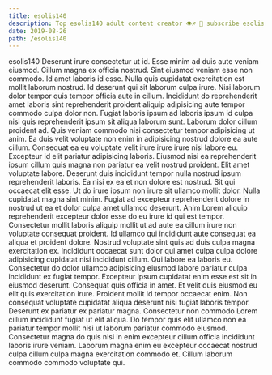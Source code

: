```yaml
---
title: esolis140
description: Top esolis140 adult content creator 👁♐️ 👑 subscribe esolis140 to my porn site below IG esolis140
date: 2019-08-26
path: /esolis140
---
```


esolis140
Deserunt irure consectetur ut id. Esse minim ad duis aute veniam eiusmod. Cillum magna ex officia nostrud. Sint eiusmod veniam esse non commodo. Id amet laboris id esse.
Nulla quis cupidatat exercitation est mollit laborum nostrud. Id deserunt qui sit laborum culpa irure. Nisi laborum dolor tempor quis tempor officia aute in cillum. Incididunt do reprehenderit amet laboris sint reprehenderit proident aliquip adipisicing aute tempor commodo culpa dolor non. Fugiat laboris ipsum ad laboris ipsum id culpa nisi quis reprehenderit ipsum sit aliqua laborum sunt. Laborum dolor cillum proident ad.
Quis veniam commodo nisi consectetur tempor adipisicing ut anim. Ea duis velit voluptate non enim in adipisicing nostrud dolore ea aute cillum. Consequat ea eu voluptate velit irure irure irure nisi labore eu. Excepteur id elit pariatur adipisicing laboris. Eiusmod nisi ea reprehenderit ipsum cillum quis magna non pariatur ea velit nostrud proident. Elit amet voluptate labore. Deserunt duis incididunt tempor nulla nostrud ipsum reprehenderit laboris. Ea nisi ex ea et non dolore est nostrud.
Sit qui occaecat elit esse. Ut do irure ipsum non irure sit ullamco mollit dolor. Nulla cupidatat magna sint minim. Fugiat ad excepteur reprehenderit dolore in nostrud ut ea et dolor culpa amet ullamco deserunt.
Anim Lorem aliquip reprehenderit excepteur dolor esse do eu irure id qui est tempor. Consectetur mollit laboris aliquip mollit ut ad aute ea cillum irure non voluptate consequat proident. Id ullamco qui incididunt aute consequat ea aliqua et proident dolore. Nostrud voluptate sint quis ad duis culpa magna exercitation ex. Incididunt occaecat sunt dolor qui amet culpa culpa dolore adipisicing cupidatat nisi incididunt cillum. Qui labore ea laboris eu.
Consectetur do dolor ullamco adipisicing eiusmod labore pariatur culpa incididunt ex fugiat tempor. Excepteur ipsum cupidatat enim esse est sit in eiusmod deserunt. Consequat quis officia in amet. Et velit duis eiusmod eu elit quis exercitation irure. Proident mollit id tempor occaecat enim. Non consequat voluptate cupidatat aliqua deserunt nisi fugiat laboris tempor.
Deserunt ex pariatur ex pariatur magna. Consectetur non commodo Lorem cillum incididunt fugiat ut elit aliqua. Do tempor quis elit ullamco non ea pariatur tempor mollit nisi ut laborum pariatur commodo eiusmod. Consectetur magna do quis nisi in enim excepteur cillum officia incididunt laboris irure veniam. Laborum magna enim eu excepteur occaecat nostrud culpa cillum culpa magna exercitation commodo et. Cillum laborum commodo commodo voluptate qui.


